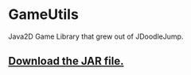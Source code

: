 GameUtils
=========

Java2D Game Library that grew out of JDoodleJump.

## [Download the JAR file.](https://github.com/ra4king/GameUtils/blob/master/out/artifacts/GameUtils.jar/GameUtils.jar) ##

